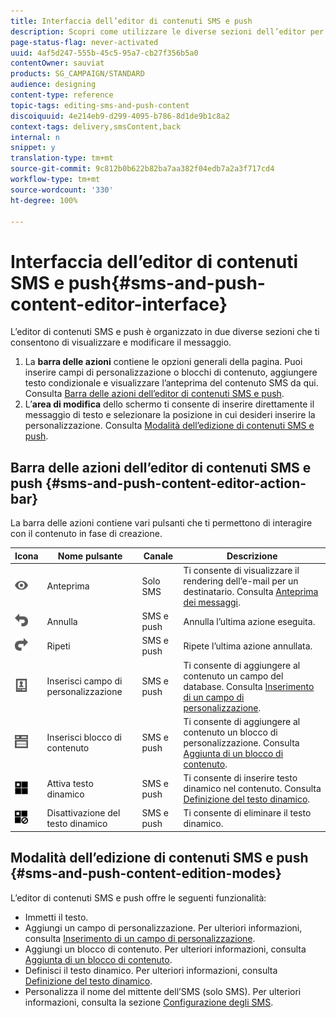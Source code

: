 ```yaml
---
title: Interfaccia dell’editor di contenuti SMS e push
description: Scopri come utilizzare le diverse sezioni dell’editor per modificare gli SMS e i contenuti push.
page-status-flag: never-activated
uuid: 4af5d247-555b-45c5-95a7-cb27f356b5a0
contentOwner: sauviat
products: SG_CAMPAIGN/STANDARD
audience: designing
content-type: reference
topic-tags: editing-sms-and-push-content
discoiquuid: 4e214eb9-d299-4095-b786-8d1de9b1c8a2
context-tags: delivery,smsContent,back
internal: n
snippet: y
translation-type: tm+mt
source-git-commit: 9c812b0b622b82ba7aa382f04edb7a2a3f717cd4
workflow-type: tm+mt
source-wordcount: '330'
ht-degree: 100%

---
```



# Interfaccia dell’editor di contenuti SMS e push{#sms-and-push-content-editor-interface}

L’editor di contenuti SMS e push è organizzato in due diverse sezioni che ti consentono di visualizzare e modificare il messaggio.

1. La **barra delle azioni** contiene le opzioni generali della pagina. Puoi inserire campi di personalizzazione o blocchi di contenuto, aggiungere testo condizionale e visualizzare l’anteprima del contenuto SMS da qui. Consulta [Barra delle azioni dell’editor di contenuti SMS e push](#sms-and-push-content-editor-action-bar).
1. L’**area di modifica** dello schermo ti consente di inserire direttamente il messaggio di testo e selezionare la posizione in cui desideri inserire la personalizzazione. Consulta [Modalità dell’edizione di contenuti SMS e push](#sms-and-push-content-edition-modes).

## Barra delle azioni dell’editor di contenuti SMS e push {#sms-and-push-content-editor-action-bar}

La barra delle azioni contiene vari pulsanti che ti permettono di interagire con il contenuto in fase di creazione.

<table> 
 <thead> 
  <tr> 
   <th> Icona<br /> </th> 
   <th> Nome pulsante<br /> </th> 
   <th> Canale<br /> </th> 
   <th> Descrizione<br /> </th> 
  </tr> 
 </thead> 
 <tbody> 
  <tr> 
   <td> <img height="21px" src="assets/viewon_darkgrey-24px.png" /> <br /> </td> 
   <td> <span class="uicontrol">Anteprima</span> <br /> </td> 
   <td> Solo SMS<br /> </td> 
   <td> Ti consente di visualizzare il rendering dell’e-mail per un destinatario. Consulta <a href="../../sending/using/previewing-messages.md">Anteprima dei messaggi</a>.<br /> </td> 
  </tr> 
  <tr> 
   <td> <img height="21px" src="assets/undo_darkgrey-24px.png" /> <br /> </td> 
   <td> <span class="uicontrol">Annulla</span> <br /> </td> 
   <td> SMS e push<br /> </td> 
   <td> Annulla l’ultima azione eseguita.<br /> </td> 
  </tr> 
  <tr> 
   <td> <img height="21px" src="assets/redo_darkgrey-24px.png" /> <br /> </td> 
   <td> <span class="uicontrol">Ripeti</span> <br /> </td> 
   <td> SMS e push<br /> </td> 
   <td> Ripete l’ultima azione annullata.<br /> </td> 
  </tr> 
  <tr> 
   <td> <img height="21px" src="assets/personalization_field_darkgrey-24px.png" /> <br /> </td> 
   <td> <span class="uicontrol">Inserisci campo di personalizzazione</span> <br /> </td> 
   <td> SMS e push<br /> </td> 
   <td> Ti consente di aggiungere al contenuto un campo del database. Consulta <a href="../../designing/using/personalization.md#inserting-a-personalization-field" target="_blank">Inserimento di un campo di personalizzazione</a>.<br /> </td> 
  </tr> 
  <tr> 
   <td> <img height="21px" src="assets/personalization_block_darkgrey-24px.png" /> <br /> </td> 
   <td> <span class="uicontrol">Inserisci blocco di contenuto</span> <br /> </td> 
   <td> SMS e push<br /> </td> 
   <td> Ti consente di aggiungere al contenuto un blocco di personalizzazione. Consulta <a href="../../designing/using/personalization.md#adding-a-content-block" target="_blank">Aggiunta di un blocco di contenuto</a>.<br /> </td> 
  </tr> 
  <tr> 
   <td> <img height="21px" src="assets/dynamiccontent_24px.png" /> <br /> </td> 
   <td> <span class="uicontrol">Attiva testo dinamico</span> <br /> </td> 
   <td> SMS e push<br /> </td> 
   <td> Ti consente di inserire testo dinamico nel contenuto. Consulta <a href="../../channels/using/defining-dynamic-text.md" target="_blank">Definizione del testo dinamico</a>.<br /> </td> 
  </tr> 
  <tr> 
   <td> <img height="21px" src="assets/dynamiccontentdisable_24px.png" /> <br /> </td> 
   <td> <span class="uicontrol">Disattivazione del testo dinamico</span> <br /> </td> 
   <td> SMS e push<br /> </td> 
   <td> Ti consente di eliminare il testo dinamico.<br /> </td> 
  </tr> 
 </tbody> 
</table>

## Modalità dell’edizione di contenuti SMS e push {#sms-and-push-content-edition-modes}

L’editor di contenuti SMS e push offre le seguenti funzionalità:

* Immetti il testo.
* Aggiungi un campo di personalizzazione. Per ulteriori informazioni, consulta [Inserimento di un campo di personalizzazione](../../designing/using/personalization.md#inserting-a-personalization-field).
* Aggiungi un blocco di contenuto. Per ulteriori informazioni, consulta [Aggiunta di un blocco di contenuto](../../designing/using/personalization.md#adding-a-content-block).
* Definisci il testo dinamico. Per ulteriori informazioni, consulta [Definizione del testo dinamico](../../channels/using/defining-dynamic-text.md).
* Personalizza il nome del mittente dell’SMS (solo SMS). Per ulteriori informazioni, consulta la sezione [Configurazione degli SMS](../../administration/using/configuring-sms-channel.md#configuring-sms-properties).
